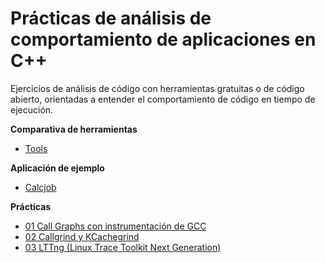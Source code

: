 Prácticas de análisis de comportamiento de aplicaciones en C++ 
==============================================================

Ejercicios de análisis de código con herramientas gratuitas o de código abierto, orientadas a entender el comportamiento de código en tiempo de ejecución.

**Comparativa de herramientas**

- [Tools](TOOLS.md)

**Aplicación de ejemplo**

- [Calcjob](./apps/calcjob/)

**Prácticas**

- [01 Call Graphs con instrumentación de GCC](./lessons/01_callgraphs/)
- [02 Callgrind y KCachegrind](./lessons/02_callgrind/)
- [03 LTTng (Linux Trace Toolkit Next Generation)](./lessons/03_lltng/)
